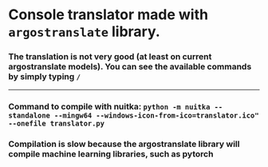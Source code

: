 # Console translator made with `argostranslate` library.

### The translation is not very good (at least on current argostranslate models). You can see the available commands by simply typing `/`
---

###  Command to compile with nuitka: `python -m nuitka --standalone --mingw64 --windows-icon-from-ico=translator.ico" --onefile translator.py`

### Compilation is slow because the argostranslate library will compile machine learning libraries, such as pytorch